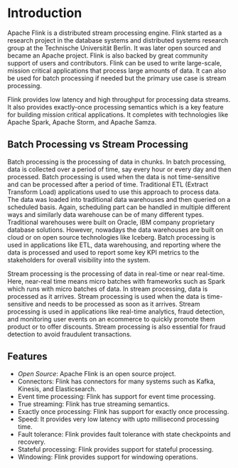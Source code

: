 # Introduction

Apache Flink is a distributed stream processing engine. Flink started as a research project in the database systems and distributed systems research group at the Technische Universität Berlin. It was later open sourced and became an Apache project. Flink is also backed by great community support of users and contributors. Flink can be used to write large-scale, mission critical applications that process large amounts of data. It can also be used for batch processing if needed but the primary use case is stream processing.

Flink provides low latency and high throughput for processing data streams. It also provides exactly-once processing semantics which is a key feature for building mission critical applications. It completes with technologies like Apache Spark, Apache Storm, and Apache Samza.

## Batch Processing vs Stream Processing

Batch processing is the processing of data in chunks. In batch processing, data is collected over a period of time, say every hour or every day and then processed. Batch processing is used when the data is not time-sensitive and can be processed after a period of time. Traditional ETL (Extract Transform Load) applications used to use this approach to process data. The data was loaded into traditional data warehouses and then queried on a scheduled basis. Again, scheduling part can be handled in multiple different ways and similarly data warehouse can be of many different types. Traditional warehouses were built on Oracle, IBM company proprietary database solutions. However, nowadays the data warehouses are built on cloud or on open source technologies like Iceberg. Batch processing is used in applications like ETL, data warehousing, and reporting where the data is processed and used to report some key KPI metrics to the stakeholders for overall visibility into the system.

Stream processing is the processing of data in real-time or near real-time. Here, near-real time means micro batches with frameworks such as Spark which runs with micro batches of data. In stream processing, data is processed as it arrives. Stream processing is used when the data is time-sensitive and needs to be processed as soon as it arrives. Stream processing is used in applications like real-time analytics, fraud detection, and monitoring user events on an ecommerce to quickly promote them product or to offer discounts. Stream processing is also essential for fraud detection to avoid fraudulent transactions. 

## Features

- *Open Source*: Apache Flink is an open source project.
- Connectors: Flink has connectors for many systems such as Kafka, Kinesis, and Elasticsearch.
- Event time processing: Flink has support for event time processing.
- True streaming: Flink has true streaming semantics.
- Exactly once processing: Flink has support for exactly once processing.
- Speed: It provides very low latency with upto millisecond processing time.
- Fault tolerance: Flink provides fault tolerance with state checkpoints and recovery.
- Stateful processing: Flink provides support for stateful processing.
- Windowing: Flink provides support for windowing operations.